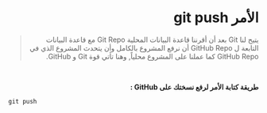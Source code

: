 <div dir="rtl">

# الأمر git push

> يتيح لنا Git بعد أن أقرننا قاعدة البيانات المحلية Git Repo مع قاعدة البيانات التابعة ل GitHub Repo أن نرفع المشروع بالكامل وأن يتحدث المشروع الذي في GitHub Repo كما عملنا على المشروع محلياً, وهنا تأتي قوة Git و GitHub.

<br>

**طريقة كتابة الأمر لرفع نسختك على GitHub :**

<div dir="ltr">

```
git push
```
</div>

</div>